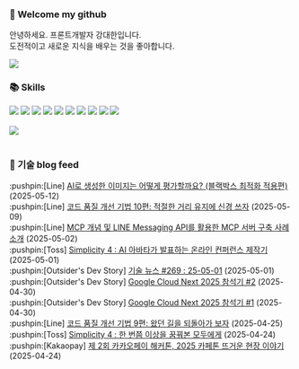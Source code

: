 ### 👋 Welcome my github

안녕하세요. 프론트개발자 강대한입니다.
<br>
도전적이고 새로운 지식을 배우는 것을 좋아합니다.

<!--
![header](https://capsule-render.vercel.app/api?type=Waving&color=auto&height=300&section=header&text=Welcome&fontAlignY=40&desc=KangDaeHan%20github%20&descSize=20&descAlignY=55&animation=fadeIn&fontSize=90)

**KangDaeHan/KangDaeHan** is a ✨ _special_ ✨ repository because its `README.md` (this file) appears on your GitHub profile.

Here are some ideas to get you started:

- 🔭 I’m currently working on ...
- 🌱 I’m currently learning ...
- 👯 I’m looking to collaborate on ...
- 🤔 I’m looking for help with ...
- 💬 Ask me about ...
- 📫 How to reach me: ...
- 😄 Pronouns: ...
- ⚡ Fun fact: ...
-->

<a href="https://twinfamily.github.io" target="_blank"><img src="https://img.shields.io/badge/Blog-121D33?style=flat-square&logo=blogger&logoColor=ffffff"/></a>

### :books: Skills
<a href="#" target="_blank"><img src="https://img.shields.io/badge/React-61DAFB?style=flat-square&logo=react&logoColor=ffffff"/></a>
<a href="#" target="_blank"><img src="https://img.shields.io/badge/Html5-E34F26?style=flat-square&logo=html5&logoColor=ffffff"/></a>
<a href="#" target="_blank"><img src="https://img.shields.io/badge/Javascript-F7DF1E?style=flat-square&logo=javascript&logoColor=ffffff"/></a>
<a href="#" target="_blank"><img src="https://img.shields.io/badge/Cssmodules-000000?style=flat-square&logo=cssmodules&logoColor=ffffff"/></a>
<a href="#" target="_blank"><img src="https://img.shields.io/badge/Node.js-339933?style=flat-square&logo=nodedotjs&logoColor=ffffff"/></a>
<a href="#" target="_blank"><img src="https://img.shields.io/badge/Typescript-3178C6?style=flat-square&logo=typescript&logoColor=ffffff"/></a>
<a href="#" target="_blank"><img src="https://img.shields.io/badge/Git-F05032?style=flat-square&logo=git&logoColor=ffffff"/></a>
<a href="#" target="_blank"><img src="https://img.shields.io/badge/Gitlab-FC6D26?style=flat-square&logo=gitlab&logoColor=ffffff"/></a>
<a href="#" target="_blank"><img src="https://img.shields.io/badge/Webpack-8DD6F9?style=flat-square&logo=webpack&logoColor=ffffff"/></a>
<a href="#" target="_blank"><img src="https://img.shields.io/badge/Vite-646CFF?style=flat-square&logo=vite&logoColor=ffffff"/></a>
<br><br>
<img src="https://github-readme-stats.vercel.app/api/top-langs/?username=KangDaeHan&layout=compact">
<br><br>
### :round_pushpin: 기술 blog feed
<!-- BLOG-POST-LIST:START --><div>:pushpin:[Line] <a target="_blank" href="https://techblog.lycorp.co.jp/ko/how-to-evaluate-ai-generated-images-2-blackbox-optimization">AI로 생성한 이미지는 어떻게 평가할까요? &lpar;블랙박스 최적화 적용편&rpar;</a> (2025-05-12)</div><div>:pushpin:[Line] <a target="_blank" href="https://techblog.lycorp.co.jp/ko/techniques-for-improving-code-quality-10">코드 품질 개선 기법 10편: 적절한 거리 유지에 신경 쓰자</a> (2025-05-09)</div><div>:pushpin:[Line] <a target="_blank" href="https://techblog.lycorp.co.jp/ko/introduction-to-mcp-and-building-mcp-server-using-line-messaging-api">MCP 개념 및 LINE Messaging API를 활용한 MCP 서버 구축 사례 소개</a> (2025-05-02)</div><div>:pushpin:[Toss] <a target="_blank" href="https://toss.tech/article/simplicity_behind">Simplicity 4 : AI 아바타가 발표하는 온라인 컨퍼런스 제작기</a> (2025-05-01)</div><div>:pushpin:[Outsider's Dev Story] <a target="_blank" href="https://blog.outsider.ne.kr/1762">기술 뉴스 #269 : 25-05-01</a> (2025-05-01)</div><div>:pushpin:[Outsider's Dev Story] <a target="_blank" href="https://blog.outsider.ne.kr/1761">Google Cloud Next 2025 참석기 #2</a> (2025-04-30)</div><div>:pushpin:[Outsider's Dev Story] <a target="_blank" href="https://blog.outsider.ne.kr/1760">Google Cloud Next 2025 참석기 #1</a> (2025-04-30)</div><div>:pushpin:[Line] <a target="_blank" href="https://techblog.lycorp.co.jp/ko/techniques-for-improving-code-quality-9">코드 품질 개선 기법 9편: 왔던 길을 되돌아가 보자</a> (2025-04-25)</div><div>:pushpin:[Toss] <a target="_blank" href="https://toss.tech/article/35921">Simplicity 4 : 한 번쯤 이상을 꿈꿔본 모두에게</a> (2025-04-24)</div><div>:pushpin:[Kakaopay] <a target="_blank" href="https://tech.kakaopay.com/post/kakaopay-dr-04/">제 2회 카카오페이 해커톤, 2025 카페톤 뜨거운 현장 이야기</a> (2025-04-24)</div><!-- BLOG-POST-LIST:END -->

<!-- ![Anurag's GitHub stats](https://github-readme-stats.vercel.app/api?username=KangDaeHan&show_icons=true&theme=radical) -->
